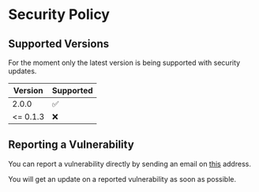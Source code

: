 # Security Policy

## Supported Versions

For the moment only the latest version is being supported with security updates.

| Version  | Supported          |
| -------- | ------------------ |
| 2.0.0    | :white_check_mark: |
| <= 0.1.3 | :x:                |

## Reporting a Vulnerability

You can report a vulnerability directly by sending an email on [this](mailto:dorianb.dev@netc.fr) address.

You will get an update on a reported vulnerability as soon as possible.